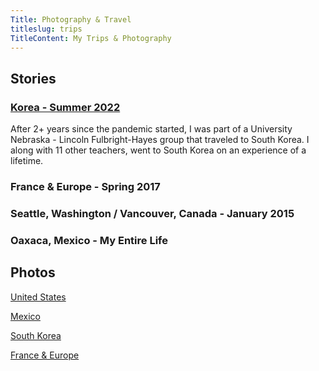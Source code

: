 ```yaml
---
Title: Photography & Travel
titleslug: trips
TitleContent: My Trips & Photography
---
```

## Stories
### [Korea - Summer 2022](/korea)
After 2+ years since the pandemic started, I was part of a University Nebraska - Lincoln Fulbright-Hayes group that traveled to South Korea. I along with 11 other teachers, went to South Korea on an experience of a lifetime.

### France & Europe - Spring 2017

### Seattle, Washington / Vancouver, Canada  - January 2015

### Oaxaca, Mexico - My Entire Life

## Photos
[United States](united-states)

[Mexico](mexico)

[South Korea](https://korea.lifeofpablo.com/interactives/photos)

[France & Europe](france-europe)
